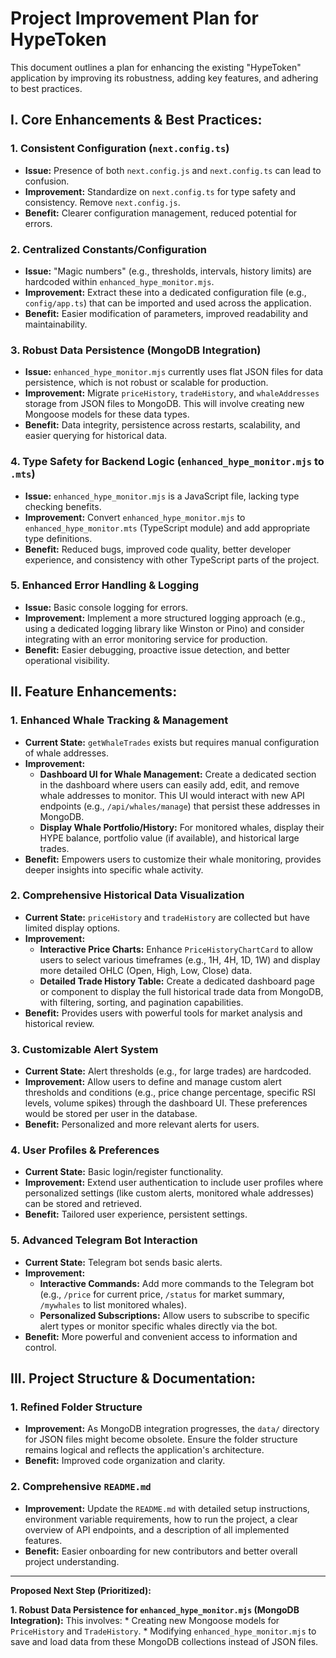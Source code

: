 # Project Improvement Plan for HypeToken

This document outlines a plan for enhancing the existing "HypeToken" application by improving its robustness, adding key features, and adhering to best practices.

## I. Core Enhancements & Best Practices:

### 1. Consistent Configuration (`next.config.ts`)
*   **Issue:** Presence of both `next.config.js` and `next.config.ts` can lead to confusion.
*   **Improvement:** Standardize on `next.config.ts` for type safety and consistency. Remove `next.config.js`.
*   **Benefit:** Clearer configuration management, reduced potential for errors.

### 2. Centralized Constants/Configuration
*   **Issue:** "Magic numbers" (e.g., thresholds, intervals, history limits) are hardcoded within `enhanced_hype_monitor.mjs`.
*   **Improvement:** Extract these into a dedicated configuration file (e.g., `config/app.ts`) that can be imported and used across the application.
*   **Benefit:** Easier modification of parameters, improved readability and maintainability.

### 3. Robust Data Persistence (MongoDB Integration)
*   **Issue:** `enhanced_hype_monitor.mjs` currently uses flat JSON files for data persistence, which is not robust or scalable for production.
*   **Improvement:** Migrate `priceHistory`, `tradeHistory`, and `whaleAddresses` storage from JSON files to MongoDB. This will involve creating new Mongoose models for these data types.
*   **Benefit:** Data integrity, persistence across restarts, scalability, and easier querying for historical data.

### 4. Type Safety for Backend Logic (`enhanced_hype_monitor.mjs` to `.mts`)
*   **Issue:** `enhanced_hype_monitor.mjs` is a JavaScript file, lacking type checking benefits.
*   **Improvement:** Convert `enhanced_hype_monitor.mjs` to `enhanced_hype_monitor.mts` (TypeScript module) and add appropriate type definitions.
*   **Benefit:** Reduced bugs, improved code quality, better developer experience, and consistency with other TypeScript parts of the project.

### 5. Enhanced Error Handling & Logging
*   **Issue:** Basic console logging for errors.
*   **Improvement:** Implement a more structured logging approach (e.g., using a dedicated logging library like Winston or Pino) and consider integrating with an error monitoring service for production.
*   **Benefit:** Easier debugging, proactive issue detection, and better operational visibility.

## II. Feature Enhancements:

### 1. Enhanced Whale Tracking & Management
*   **Current State:** `getWhaleTrades` exists but requires manual configuration of whale addresses.
*   **Improvement:**
    *   **Dashboard UI for Whale Management:** Create a dedicated section in the dashboard where users can easily add, edit, and remove whale addresses to monitor. This UI would interact with new API endpoints (e.g., `/api/whales/manage`) that persist these addresses in MongoDB.
    *   **Display Whale Portfolio/History:** For monitored whales, display their HYPE balance, portfolio value (if available), and historical large trades.
*   **Benefit:** Empowers users to customize their whale monitoring, provides deeper insights into specific whale activity.

### 2. Comprehensive Historical Data Visualization
*   **Current State:** `priceHistory` and `tradeHistory` are collected but have limited display options.
*   **Improvement:**
    *   **Interactive Price Charts:** Enhance `PriceHistoryChartCard` to allow users to select various timeframes (e.g., 1H, 4H, 1D, 1W) and display more detailed OHLC (Open, High, Low, Close) data.
    *   **Detailed Trade History Table:** Create a dedicated dashboard page or component to display the full historical trade data from MongoDB, with filtering, sorting, and pagination capabilities.
*   **Benefit:** Provides users with powerful tools for market analysis and historical review.

### 3. Customizable Alert System
*   **Current State:** Alert thresholds (e.g., for large trades) are hardcoded.
*   **Improvement:** Allow users to define and manage custom alert thresholds and conditions (e.g., price change percentage, specific RSI levels, volume spikes) through the dashboard UI. These preferences would be stored per user in the database.
*   **Benefit:** Personalized and more relevant alerts for users.

### 4. User Profiles & Preferences
*   **Current State:** Basic login/register functionality.
*   **Improvement:** Extend user authentication to include user profiles where personalized settings (like custom alerts, monitored whale addresses) can be stored and retrieved.
*   **Benefit:** Tailored user experience, persistent settings.

### 5. Advanced Telegram Bot Interaction
*   **Current State:** Telegram bot sends basic alerts.
*   **Improvement:**
    *   **Interactive Commands:** Add more commands to the Telegram bot (e.g., `/price` for current price, `/status` for market summary, `/mywhales` to list monitored whales).
    *   **Personalized Subscriptions:** Allow users to subscribe to specific alert types or monitor specific whales directly via the bot.
*   **Benefit:** More powerful and convenient access to information and control.

## III. Project Structure & Documentation:

### 1. Refined Folder Structure
*   **Improvement:** As MongoDB integration progresses, the `data/` directory for JSON files might become obsolete. Ensure the folder structure remains logical and reflects the application's architecture.
*   **Benefit:** Improved code organization and clarity.

### 2. Comprehensive `README.md`
*   **Improvement:** Update the `README.md` with detailed setup instructions, environment variable requirements, how to run the project, a clear overview of API endpoints, and a description of all implemented features.
*   **Benefit:** Easier onboarding for new contributors and better overall project understanding.

---

**Proposed Next Step (Prioritized):**

**1. Robust Data Persistence for `enhanced_hype_monitor.mjs` (MongoDB Integration):**
This involves:
    *   Creating new Mongoose models for `PriceHistory` and `TradeHistory`.
    *   Modifying `enhanced_hype_monitor.mjs` to save and load data from these MongoDB collections instead of JSON files.
